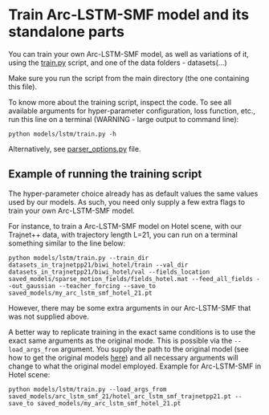# Train Arc-LSTM-SMF model and its standalone parts

You can train your own Arc-LSTM-SMF model, as well as variations of it,
using the [train.py](models/lstm/train.py) script, and one of the data folders - datasets(...)

Make sure you run the script from the main directory (the one containing this file).

To know more about the training script, inspect the code.
To see all available arguments for hyper-parameter configuration, loss function, etc.,
run this line on a terminal (WARNING - large output to command line):
```
python models/lstm/train.py -h
```
Alternatively, see [parser_options.py](models/utils/parser_options.py) file.

## Example of running the training script

The hyper-parameter choice already has as default values the same values used by our models.
As such, you need only supply a few extra flags to train your own Arc-LSTM-SMF model.

For instance, to train a Arc-LSTM-SMF model on Hotel scene, with our Trajnet++ data,
with trajectory length L=21, you can run on a terminal something similar to the line below:
```
python models/lstm/train.py --train_dir datasets_in_trajnetpp21/biwi_hotel/train --val_dir datasets_in_trajnetpp21/biwi_hotel/val --fields_location saved_models/sparse_motion_fields/fields_hotel.mat --feed_all_fields --out_gaussian --teacher_forcing --save_to saved_models/my_arc_lstm_smf_hotel_21.pt
```
However, there may be some extra arguments in our Arc-LSTM-SMF that was not supplied above.

A better way to replicate training in the exact same conditions is to use the exact same arguments as the original mode.
This is possible via the `--load_args_from` argument.
You supply the path to the original model
(see how to get the original models [here](README.md#download-trained-models))
and all necessary arguments will change to what the original model employed.
Example for Arc-LSTM-SMF in Hotel scene:
```
python models/lstm/train.py --load_args_from saved_models/arc_lstm_smf_21/hotel_arc_lstm_smf_trajnetpp21.pt --save_to saved_models/my_arc_lstm_smf_hotel_21.pt
```

